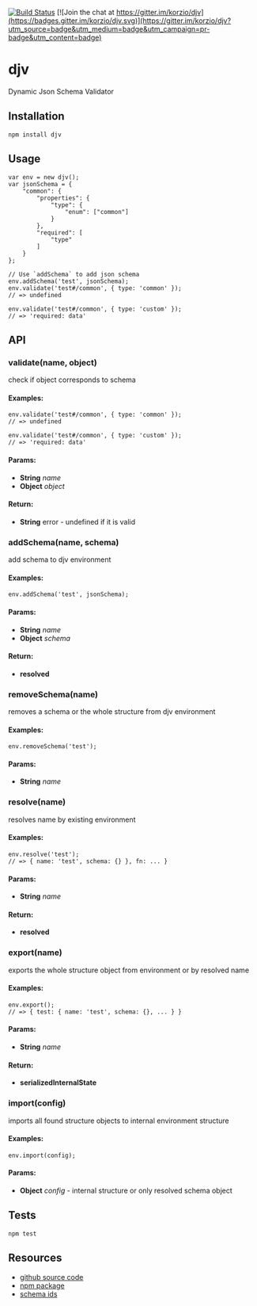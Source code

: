 [![Build Status](https://travis-ci.org/korzio/djv.svg?branch=master)](https://travis-ci.org/korzio/djv)
[![Join the chat at https://gitter.im/korzio/djv](https://badges.gitter.im/korzio/djv.svg)](https://gitter.im/korzio/djv?utm_source=badge&utm_medium=badge&utm_campaign=pr-badge&utm_content=badge)

# djv

Dynamic Json Schema Validator

## Installation

  `npm install djv`

## Usage

```
var env = new djv();
var jsonSchema = {
    "common": {
        "properties": {
            "type": {
                "enum": ["common"]
            }
        },
        "required": [
            "type"
        ]
    }
};

// Use `addSchema` to add json schema
env.addSchema('test', jsonSchema);
env.validate('test#/common', { type: 'common' });
// => undefined

env.validate('test#/common', { type: 'custom' });
// => 'required: data'
```

## API

<!-- Start lib/djv.js -->

### validate(name, object)

check if object corresponds to schema

#### Examples:

```
env.validate('test#/common', { type: 'common' });
// => undefined

env.validate('test#/common', { type: 'custom' });
// => 'required: data'
```

#### Params:

* **String** *name*
* **Object** *object*

#### Return:

* **String** error - undefined if it is valid

### addSchema(name, schema)

add schema to djv environment

#### Examples:

```
env.addSchema('test', jsonSchema);
```

#### Params:

* **String** *name*
* **Object** *schema*

#### Return:

* **resolved**

### removeSchema(name)

removes a schema or the whole structure from djv environment

#### Examples:

```
env.removeSchema('test');
```

#### Params:

* **String** *name*

### resolve(name)

resolves name by existing environment

#### Examples:

```
env.resolve('test');
// => { name: 'test', schema: {} }, fn: ... }
```

#### Params:

* **String** *name*

#### Return:

* **resolved**

### export(name)

exports the whole structure object from environment or by resolved name

#### Examples:

```
env.export();
// => { test: { name: 'test', schema: {}, ... } }
```

#### Params:

* **String** *name*

#### Return:

* **serializedInternalState**

### import(config)

imports all found structure objects to internal environment structure
#### Examples:
```
env.import(config);
```
#### Params:

* **Object** *config* - internal structure or only resolved schema object

<!-- End lib/djv.js -->

## Tests

  `npm test`

<!---

## What relative tasks can be? Why use json-schema?

- Instantiate
- Validate
- Randomize
- Models like objectmodel validation or any format, json-schema object model
- [Validation for React](https://facebook.github.io/react/docs/reusable-components.html)
- RAML
- XSLT-for json

## How it works

### Meta programming

What is [generate-function](https://www.npmjs.com/package/generate-function)? How to write well-optimized functions?

- Templates
- Validators

### Goals

- keep structure and code clean

in is-my-json-schema-valid and jjv packages structure is - one file

- add architecture ability to set instantiate and randomize data
- fast validation
- normal speed generation

### Refactoring jjv

- splitted into files
- updated variable names

### Refactoring for generated function

investigate c++ inline functions

- is-my-json-valid implementation
- got a generated-function
- updated generated function with few methods - resolve, error, etc, cache - Maybe it is better to use some meta language for it?

### Optimized things

- Added Measured
- Describe All measurements

### Google Closure Advanced

- features
- what is used
- why still need optimizations

## TODO

### Todo Optimizations List

- generatedNonRefFunctions 1377, generatedFunctionsUsed 3003 - make fn.if function, and transport scope/context/state to generate function
- { count: 361, key: 'if (Array.isArray($1) && $1.some(function(item, key) {            key = JSON.stringify(item);            if(i1.hasOwnProperty(key))            return true;            i1[key] = true;        }))' }, // http://jsperf.com/array-some-vs-loop/5
- { count: 181, key: 'if (!/[-a-zA-Z0-9@:%_\\+.~#?&//=]{2,256}\\.[a-z]{2,4}\\b(\\/[-a-zA-Z0-9@:%_\\+.~#?&//=]*)?/.test(%s))' }
- update ref usage for non-ref inline functions - if a linke does not contain refs inside (can be easily checked by json.stringify), it should be a regular if-else consequence as well - Optimize small schemas (like in allOf example - don't generate function, althought return context)
- [if optimization](http://jsperf.com/ifs-vs-expression)?
- [killing optimization](http://habrahabr.ru/company/mailru/blog/273839/)

### General

- variables names with quotes, aka properties '%%%%' will throw error
- [asmjs compile step](http://ejohn.org/blog/asmjs-javascript-compile-target/)
- add tests to json schema suite and json-schema-benchmark
- [compile with google closure or smth](https://www.npmjs.com/package/google-closure-compiler)
- $data
- ajv implementation
- add tests to [resolve](http://tools.ietf.org/html/draft-zyp-json-schema-04#section-7.2.4)

-->

## Resources

- [github source code](https://github.com/korzio/djv)
- [npm package](https://www.npmjs.com/package/djv)
- [schema ids](http://spacetelescope.github.io/understanding-json-schema/basics.html#declaring-a-unique-identifier)